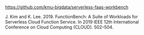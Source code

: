 https://github.com/kmu-bigdata/serverless-faas-workbench

J. Kim and K. Lee. 2019. FunctionBench: A Suite of Workloads for
Serverless Cloud Function Service. In 2019 IEEE 12th International
Conference on Cloud Computing (CLOUD). 502–504.